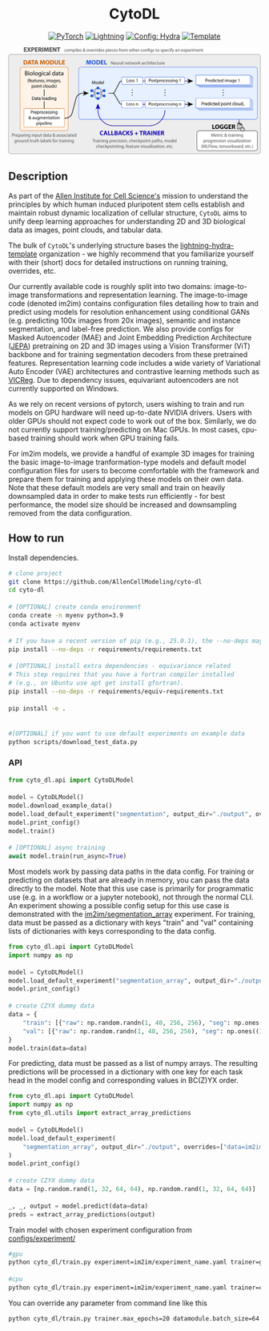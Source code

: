 <div align="center">

<!-- <picture>
  <source media="(prefers-color-scheme: dark)" srcset="https://github.com/AllenCellModeling/cyto-dl/blob/b73e6f357727e3b42adea8540c86f2475ea60379/docs/CytoDL-logo-1C-onDark.png">
  <source media="(prefers-color-scheme: light)" srcset="https://github.com/AllenCellModeling/cyto-dl/blob/b73e6f357727e3b42adea8540c86f2475ea60379/docs/CytoDL-logo-1C-onLight.png">
  <img src="https://github.com/AllenCellModeling/cyto-dl/blob/b73e6f357727e3b42adea8540c86f2475ea60379/docs/CytoDL-logo-1C-onLight.png">
</picture> -->

<h1>CytoDL</h1>

<a href="https://pytorch.org/get-started/locally/"><img alt="PyTorch" src="https://img.shields.io/badge/PyTorch-ee4c2c?logo=pytorch&logoColor=white"></a>
<a href="https://pytorchlightning.ai/"><img alt="Lightning" src="https://img.shields.io/badge/-Lightning-792ee5?logo=pytorchlightning&logoColor=white"></a>
<a href="https://hydra.cc/"><img alt="Config: Hydra" src="https://img.shields.io/badge/Config-Hydra-89b8cd"></a>
<a href="https://github.com/ashleve/lightning-hydra-template"><img alt="Template" src="https://img.shields.io/badge/-Lightning--Hydra--Template-017F2F?style=flat&logo=github&labelColor=gray"></a><br>

</div>

<p align="center">
  <picture>
    <source media="(prefers-color-scheme: dark)" srcset="https://github.com/AllenCellModeling/cyto-dl/blob/acf7dad69f492c417b0e486f8f08c19f25575927/docs/CytoDL-overview_dark_1.png">
    <source media="(prefers-color-scheme: light)" srcset="https://github.com/AllenCellModeling/cyto-dl/blob/acf7dad69f492c417b0e486f8f08c19f25575927/docs/CytoDL-overview_light_1.png">
    <img src="https://github.com/AllenCellModeling/cyto-dl/blob/acf7dad69f492c417b0e486f8f08c19f25575927/docs/CytoDL-overview_light_1.png">
  </picture>
</p>

## Description

As part of the [Allen Institute for Cell Science's](https://allencell.org) mission to understand the principles by which human induced pluripotent stem cells establish and maintain robust dynamic localization of cellular structure, `CytoDL` aims to unify deep learning approaches for understanding 2D and 3D biological data as images, point clouds, and tabular data.

The bulk of `CytoDL`'s underlying structure bases the [lightning-hydra-template](https://github.com/ashleve/lightning-hydra-template) organization - we highly recommend that you familiarize yourself with their (short) docs for detailed instructions on running training, overrides, etc.

Our currently available code is roughly split into two domains: image-to-image transformations and representation learning. The image-to-image code (denoted im2im) contains configuration files detailing how to train and predict using models for resolution enhancement using conditional GANs (e.g. predicting 100x images from 20x images), semantic and instance segmentation, and label-free prediction. We also provide configs for Masked Autoencoder (MAE) and Joint Embedding Prediction Architecture ([JEPA](https://github.com/facebookresearch/jepa)) pretraining on 2D and 3D images using a Vision Transformer (ViT) backbone and for training segmentation decoders from these pretrained features. Representation learning code includes a wide variety of Variational Auto Encoder (VAE) architectures and contrastive learning methods such as [VICReg](https://github.com/facebookresearch/vicreg). Due to dependency issues, equivariant autoencoders are not currently supported on Windows.

As we rely on recent versions of pytorch, users wishing to train and run models on GPU hardware will need up-to-date NVIDIA drivers. Users with older GPUs should not expect code to work out of the box. Similarly, we do not currently support training/predicting on Mac GPUs. In most cases, cpu-based training should work when GPU training fails.

For im2im models, we provide a handful of example 3D images for training the basic image-to-image tranformation-type models and default model configuration files for users to become comfortable with the framework and prepare them for training and applying these models on their own data. Note that these default models are very small and train on heavily downsampled data in order to make tests run efficiently - for best performance, the model size should be increased and downsampling removed from the data configuration.

## How to run

Install dependencies.

```bash
# clone project
git clone https://github.com/AllenCellModeling/cyto-dl
cd cyto-dl

# [OPTIONAL] create conda environment
conda create -n myenv python=3.9
conda activate myenv

# If you have a recent version of pip (e.g., 25.0.1), the --no-deps may be unnecessary
pip install --no-deps -r requirements/requirements.txt

# [OPTIONAL] install extra dependencies - equivariance related
# This step requires that you have a fortran compiler installed
# (e.g., on Ubuntu use apt get install gfortran).
pip install --no-deps -r requirements/equiv-requirements.txt

pip install -e .


#[OPTIONAL] if you want to use default experiments on example data
python scripts/download_test_data.py
```

### API

```python
from cyto_dl.api import CytoDLModel

model = CytoDLModel()
model.download_example_data()
model.load_default_experiment("segmentation", output_dir="./output", overrides=["trainer=cpu"])
model.print_config()
model.train()

# [OPTIONAL] async training
await model.train(run_async=True)
```

Most models work by passing data paths in the data config. For training or predicting on datasets that are already in memory, you can pass the data directly to the model. Note that this use case is primarily for programmatic use (e.g. in a workflow or a jupyter notebook), not through the normal CLI. An experiment showing a possible config setup for this use case is demonstrated with the [im2im/segmentation_array](configs/experiment/im2im/segmentation_array.yaml) experiment. For training, data must be passed as a dictionary with keys "train" and "val" containing lists of dictionaries with keys corresponding to the data config.

```python
from cyto_dl.api import CytoDLModel
import numpy as np

model = CytoDLModel()
model.load_default_experiment("segmentation_array", output_dir="./output")
model.print_config()

# create CZYX dummy data
data = {
    "train": [{"raw": np.random.randn(1, 40, 256, 256), "seg": np.ones((1, 40, 256, 256))}],
    "val": [{"raw": np.random.randn(1, 40, 256, 256), "seg": np.ones((1, 40, 256, 256))}],
}
model.train(data=data)
```

For predicting, data must be passed as a list of numpy arrays. The resulting predictions will be processed in a dictionary with one key for each task head in the model config and corresponding values in BC(Z)YX order.

```python
from cyto_dl.api import CytoDLModel
import numpy as np
from cyto_dl.utils import extract_array_predictions

model = CytoDLModel()
model.load_default_experiment(
    "segmentation_array", output_dir="./output", overrides=["data=im2im/numpy_dataloader_predict"]
)
model.print_config()

# create CZYX dummy data
data = [np.random.rand(1, 32, 64, 64), np.random.rand(1, 32, 64, 64)]

_, _, output = model.predict(data=data)
preds = extract_array_predictions(output)
```

Train model with chosen experiment configuration from [configs/experiment/](configs/experiment/)

```bash
#gpu
python cyto_dl/train.py experiment=im2im/experiment_name.yaml trainer=gpu

#cpu
python cyto_dl/train.py experiment=im2im/experiment_name.yaml trainer=cpu

```

You can override any parameter from command line like this

```bash
python cyto_dl/train.py trainer.max_epochs=20 datamodule.batch_size=64
```
